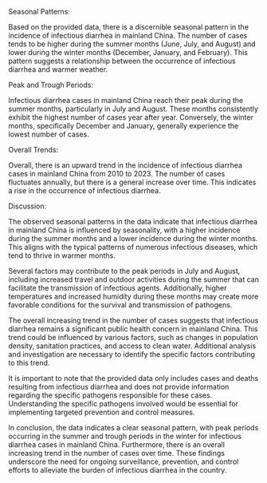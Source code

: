 Seasonal Patterns: 

Based on the provided data, there is a discernible seasonal pattern in the incidence of infectious diarrhea in mainland China. The number of cases tends to be higher during the summer months (June, July, and August) and lower during the winter months (December, January, and February). This pattern suggests a relationship between the occurrence of infectious diarrhea and warmer weather.

Peak and Trough Periods: 

Infectious diarrhea cases in mainland China reach their peak during the summer months, particularly in July and August. These months consistently exhibit the highest number of cases year after year. Conversely, the winter months, specifically December and January, generally experience the lowest number of cases.

Overall Trends: 

Overall, there is an upward trend in the incidence of infectious diarrhea cases in mainland China from 2010 to 2023. The number of cases fluctuates annually, but there is a general increase over time. This indicates a rise in the occurrence of infectious diarrhea.

Discussion: 

The observed seasonal patterns in the data indicate that infectious diarrhea in mainland China is influenced by seasonality, with a higher incidence during the summer months and a lower incidence during the winter months. This aligns with the typical patterns of numerous infectious diseases, which tend to thrive in warmer months.

Several factors may contribute to the peak periods in July and August, including increased travel and outdoor activities during the summer that can facilitate the transmission of infectious agents. Additionally, higher temperatures and increased humidity during these months may create more favorable conditions for the survival and transmission of pathogens.

The overall increasing trend in the number of cases suggests that infectious diarrhea remains a significant public health concern in mainland China. This trend could be influenced by various factors, such as changes in population density, sanitation practices, and access to clean water. Additional analysis and investigation are necessary to identify the specific factors contributing to this trend.

It is important to note that the provided data only includes cases and deaths resulting from infectious diarrhea and does not provide information regarding the specific pathogens responsible for these cases. Understanding the specific pathogens involved would be essential for implementing targeted prevention and control measures.

In conclusion, the data indicates a clear seasonal pattern, with peak periods occurring in the summer and trough periods in the winter for infectious diarrhea cases in mainland China. Furthermore, there is an overall increasing trend in the number of cases over time. These findings underscore the need for ongoing surveillance, prevention, and control efforts to alleviate the burden of infectious diarrhea in the country.